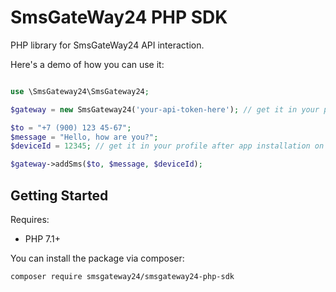 # SmsGateWay24 PHP SDK

PHP library for SmsGateWay24 API interaction.

Here's a demo of how you can use it:
```php

use \SmsGateway24\SmsGateway24;

$gateway = new SmsGateway24('your-api-token-here'); // get it in your profile

$to = "+7 (900) 123 45-67";
$message = "Hello, how are you?";
$deviceId = 12345; // get it in your profile after app installation on your android

$gateway->addSms($to, $message, $deviceId);

```

## Getting Started

Requires:
* PHP 7.1+

You can install the package via composer:
```bash
composer require smsgateway24/smsgateway24-php-sdk
```

